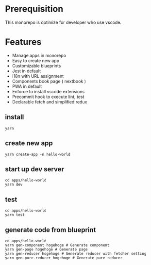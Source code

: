 # Prerequisition
This monorepo is optimize for developer who use vscode.

# Features
- Manage apps in monorepo
- Easy to create new app
- Customizable blueprints
- Jest in default
- i18n with URL assignment
- Components book page ( nextbook )
- PWA in default
- Enforce to install vscode extensions
- Precommit hook to execute lint, test
- Declarable fetch and simplified redux

## install
```
yarn
```

## create new app
```
yarn create-app -n hello-world
```

## start up dev server
```
cd apps/hello-world
yarn dev
```

## test
```
cd apps/hello-world
yarn test
```

## generate code from blueprint
```
cd apps/hello-world
yarn gen-component hogehoge # Generate component
yarn gen-page hogehoge # Generate page
yarn gen-reducer hogehoge # Generate reducer with fetcher setting
yarn gen-pure-reducer hogehoge # Generate pure reducer
```
